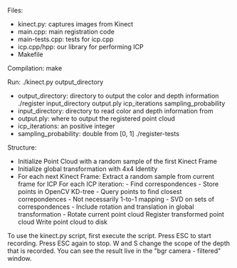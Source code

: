 Files:

- kinect.py: captures images from Kinect
- main.cpp: main registration code
- main-tests.cpp: tests for icp.cpp
- icp.cpp/hpp: our library for performing ICP
- Makefile

Compilation:
make

Run:
./kinect.py output_directory
- output_directory: directory to output the color and depth information
./register input_directory output.ply icp_iterations sampling_probability
- input_directory: directory to read color and depth information from
- output.ply: where to output the registered point cloud
- icp_iterations: an positive integer
- sampling_probability: double from [0, 1]
./register-tests

Structure:

- Initialize Point Cloud with a random sample of the first Kinect Frame
- Initialize global transformation with 4x4 Identity
- For each next Kinect Frame:
	Extract a random sample from current frame for ICP
	For each ICP iteration:
		- Find correspondences
			- Store points in OpenCV KD-tree
			- Query points to find closest correpondences
				- Not necessarily 1-to-1 mapping
		- SVD on sets of correspondences
		- Include rotation and translation in global transformation
		- Rotate current point cloud
	Register transformed point cloud
	Write point cloud to disk

To use the kinect.py script, first execute the script. Press ESC to
start recording. Press ESC again to stop. W and S change the scope
of the depth that is recorded. You can see the result live in the
"bgr camera - filtered" window.
